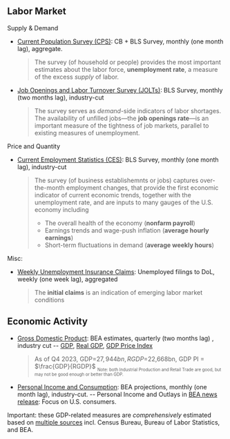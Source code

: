 ## Labor Market 
Supply & Demand
- [Current Population Survey (CPS)](https://fred.stlouisfed.org/release/tables?rid=50&eid=4773#snid=4776): CB + BLS Survey, monthly (one month lag), aggregate.
	>  The survey (of household or people) provides the most important estimates about the labor force, **unemployment rate**, a measure of the excess *supply* of labor.
	
- [Job Openings and Labor Turnover Survey (JOLTs)](https://fred.stlouisfed.org/release/tables?rid=192&eid=6614): BLS Survey, monthly (two months lag), industry-cut
	>  The survey serves as *demand*-side indicators of labor shortages. The availability of unfilled jobs—the **job openings rate**—is an important measure of the tightness of job markets, parallel to existing measures of unemployment.

Price and Quantity
- [Current Employment Statistics (CES)](https://fred.stlouisfed.org/release/tables?rid=50&eid=4880): BLS Survey, monthly (one month lag), industry-cut
	>  The survey (of business establishemnts or jobs) captures over-the-month employment changes, that provide the first economic indicator of current economic trends, together with the unemployment rate, and are inputs to many gauges of the U.S. economy including    
	> - The overall health of the economy (**nonfarm payroll**)
	> -   Earnings trends and wage-push inflation (**average hourly earnings**)
	> -   Short-term fluctuations in demand (**average weekly hours**)

Misc:
- [Weekly Unemployment Insurance Claims](https://fred.stlouisfed.org/release/tables?rid=180&eid=258888#snid=258889): Unemployed filings to DoL, weekly (one week lag), aggregated
	>  The **initial claims**  is an indication of emerging labor market conditions

## Economic Activity

 -  [Gross Domestic Product](https://fred.stlouisfed.org/release/tables?rid=53&eid=13690): BEA estimates, quarterly (two months lag) , industry cut
-- [GDP](https://fred.stlouisfed.org/release/tables?rid=53&eid=14897),  [Real GDP](https://fred.stlouisfed.org/release/tables?rid=53&eid=14961),  [GDP Price Index](https://fred.stlouisfed.org/release/tables?rid=53&eid=14833)
	 > As of Q4 2023, GDP=$27,944bn, RGDP=$22,668bn, GDP PI = $\frac{GDP}{RGDP}$
<sub><sub>Note: both Industrial Production and Retail Trade are good, but may not be good enough or better than GDP. </sub></sub> 
 -  [Personal Income and Consumption](https://fred.stlouisfed.org/release/tables?rid=53&eid=4081):  BEA projections, monthly (one month lag), industry-cut.
 -- Personal Income and Outlays in [BEA news release](https://www.bea.gov/news/current-releases): Focus on U.S. consumers. 

Important: these GDP-related measures are *comprehensively* estimated based on [multiple sources](https://www.bea.gov/resources/methodologies/nipa-handbook/pdf/chapter-03.pdf) incl. Census Bureau, Bureau of Labor Statistics, and BEA.

